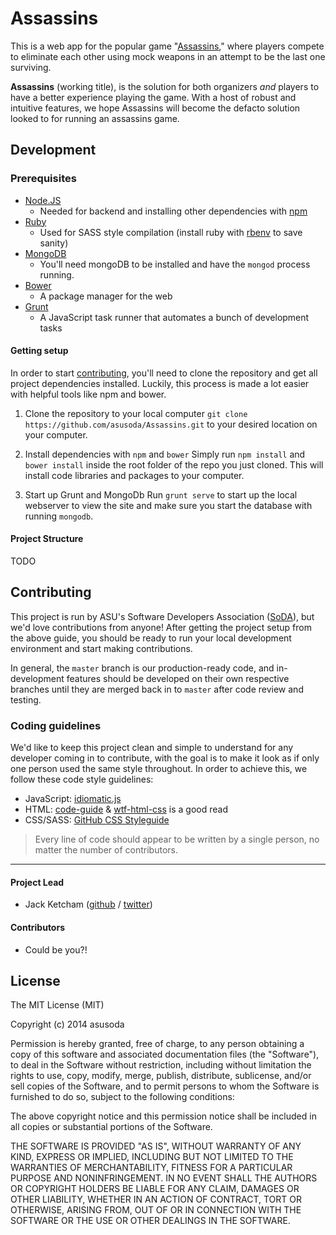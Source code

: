 # Assassins

This is a web app for the popular game "[Assassins](http://en.wikipedia.org/wiki/Assassin_(game))," where players compete to eliminate each other using mock weapons in an attempt to be the last one surviving.

**Assassins** (working title), is the solution for both organizers *and* players to have a better experience playing the game.  With a host of robust and intuitive features, we hope Assassins will become the defacto solution looked to for running an assassins game.

## Development

### Prerequisites

 - [Node.JS](http://nodejs.org/)
   - Needed for backend and installing other dependencies with [npm](https://www.npmjs.org/)
 - [Ruby](https://www.ruby-lang.org/)
   - Used for SASS style compilation (install ruby with [rbenv](https://github.com/sstephenson/rbenv) to save sanity)
 - [MongoDB](http://www.mongodb.org/downloads)
   - You'll need mongoDB to be installed and have the `mongod` process running.
 - [Bower](http://bower.io/)
   - A package manager for the web
 - [Grunt](http://gruntjs.com/)
   - A JavaScript task runner that automates a bunch of development tasks

#### Getting setup
In order to start [contributing](#contributing), you'll need to clone the repository and get all project dependencies installed.  Luckily, this process is made a lot easier with helpful tools like npm and bower.

 1. Clone the repository to your local computer
    `git clone https://github.com/asusoda/Assassins.git` to your desired location on your computer.

 2. Install dependencies with `npm` and `bower`
  Simply run `npm install` and `bower install` inside the root folder of the repo you just cloned.  This will install code libraries and packages to your computer.

 3. Start up Grunt and MongoDb
  Run `grunt serve` to start up the local webserver to view the site and make sure you start the database with running `mongodb`.

#### Project Structure
TODO

## Contributing
This project is run by ASU's Software Developers Association ([SoDA](http://sodaasu.com/)), but we'd love contributions from anyone!  After getting the project setup from the above guide, you should be ready to run your local development environment and start making contributions.

In general, the `master` branch is our production-ready code, and in-development features should be developed on their own respective branches until they are merged back in to `master` after code review and testing.

### Coding guidelines
We'd like to keep this project clean and simple to understand for any developer coming in to contribute, with the goal is to make it look as if only one person used the same style throughout.  In order to achieve this, we follow these code style guidelines:

 - JavaScript: [idiomatic.js](https://github.com/rwaldron/idiomatic.js)
 - HTML: [code-guide](https://github.com/mdo/code-guide) & [wtf-html-css](https://github.com/mdo/wtf-html-css) is a good read
 - CSS/SASS: [GitHub CSS Styleguide](https://github.com/styleguide/css)

> Every line of code should appear to be written by a single person, no matter the number of contributors.

----------

#### Project Lead

 - Jack Ketcham ([github](http://github.com/jketcham) / [twitter](http://twitter.com/_jket))

#### Contributors

 - Could be you?!

## License
The MIT License (MIT)

Copyright (c) 2014 asusoda

Permission is hereby granted, free of charge, to any person obtaining a copy
of this software and associated documentation files (the "Software"), to deal
in the Software without restriction, including without limitation the rights
to use, copy, modify, merge, publish, distribute, sublicense, and/or sell
copies of the Software, and to permit persons to whom the Software is
furnished to do so, subject to the following conditions:

The above copyright notice and this permission notice shall be included in all
copies or substantial portions of the Software.

THE SOFTWARE IS PROVIDED "AS IS", WITHOUT WARRANTY OF ANY KIND, EXPRESS OR
IMPLIED, INCLUDING BUT NOT LIMITED TO THE WARRANTIES OF MERCHANTABILITY,
FITNESS FOR A PARTICULAR PURPOSE AND NONINFRINGEMENT. IN NO EVENT SHALL THE
AUTHORS OR COPYRIGHT HOLDERS BE LIABLE FOR ANY CLAIM, DAMAGES OR OTHER
LIABILITY, WHETHER IN AN ACTION OF CONTRACT, TORT OR OTHERWISE, ARISING FROM,
OUT OF OR IN CONNECTION WITH THE SOFTWARE OR THE USE OR OTHER DEALINGS IN THE
SOFTWARE.



